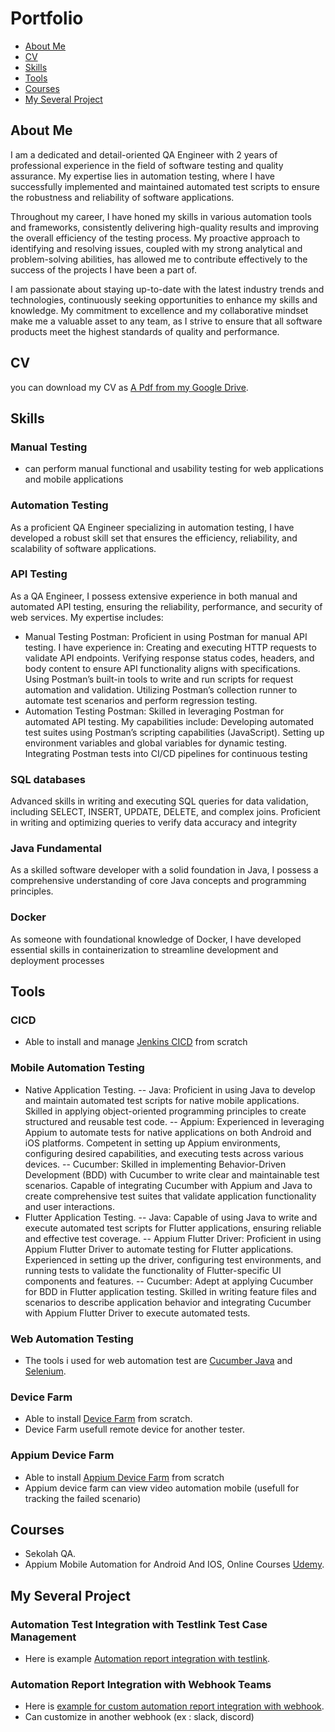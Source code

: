 # Portfolio
- [About Me](#about-me)
- [CV](#cv)
- [Skills](#skills)
- [Tools](#tools)
- [Courses](#courses)
- [My Several Project](#my-several-project)


## About Me
I am a dedicated and detail-oriented QA Engineer with 2 years of professional experience in the field of software testing and quality assurance. My expertise lies in automation testing, where I have successfully implemented and maintained automated test scripts to ensure the robustness and reliability of software applications.

Throughout my career, I have honed my skills in various automation tools and frameworks, consistently delivering high-quality results and improving the overall efficiency of the testing process. My proactive approach to identifying and resolving issues, coupled with my strong analytical and problem-solving abilities, has allowed me to contribute effectively to the success of the projects I have been a part of.

I am passionate about staying up-to-date with the latest industry trends and technologies, continuously seeking opportunities to enhance my skills and knowledge. My commitment to excellence and my collaborative mindset make me a valuable asset to any team, as I strive to ensure that all software products meet the highest standards of quality and performance.


## CV
you can download my CV as [A Pdf from my Google Drive](https://drive.google.com/file/d/1bsaBdY8FswLqX-IjhMdTK_O4LnMipG5Z/view?usp=sharing). <br>


## Skills
### Manual Testing
- can perform manual functional and usability testing for web applications and mobile applications
### Automation Testing
As a proficient QA Engineer specializing in automation testing, I have developed a robust skill set that ensures the efficiency, reliability, and scalability of software applications.

### API Testing
As a QA Engineer, I possess extensive experience in both manual and automated API testing, ensuring the reliability, performance, and security of web services. My expertise includes:

- Manual Testing
Postman: Proficient in using Postman for manual API testing. I have experience in:
Creating and executing HTTP requests to validate API endpoints.
Verifying response status codes, headers, and body content to ensure API functionality aligns with specifications.
Using Postman’s built-in tools to write and run scripts for request automation and validation.
Utilizing Postman’s collection runner to automate test scenarios and perform regression testing.
- Automation Testing
Postman: Skilled in leveraging Postman for automated API testing. My capabilities include:
Developing automated test suites using Postman’s scripting capabilities (JavaScript).
Setting up environment variables and global variables for dynamic testing.
Integrating Postman tests into CI/CD pipelines for continuous testing

### SQL databases
Advanced skills in writing and executing SQL queries for data validation, including SELECT, INSERT, UPDATE, DELETE, and complex joins. Proficient in writing and optimizing queries to verify data accuracy and integrity

### Java Fundamental
As a skilled software developer with a solid foundation in Java, I possess a comprehensive understanding of core Java concepts and programming principles.

### Docker
As someone with foundational knowledge of Docker, I have developed essential skills in containerization to streamline development and deployment processes


## Tools
### CICD 
- Able to install and manage [Jenkins CICD](https://www.jenkins.io/) from scratch
  
### Mobile Automation Testing
- Native Application Testing.
-- Java: Proficient in using Java to develop and maintain automated test scripts for native mobile applications. Skilled in applying object-oriented programming principles to create structured and reusable test code.
-- Appium: Experienced in leveraging Appium to automate tests for native applications on both Android and iOS platforms. Competent in setting up Appium environments, configuring desired capabilities, and executing tests across various devices.
-- Cucumber: Skilled in implementing Behavior-Driven Development (BDD) with Cucumber to write clear and maintainable test scenarios. Capable of integrating Cucumber with Appium and Java to create comprehensive test suites that validate application functionality and user interactions.
- Flutter Application Testing.
-- Java: Capable of using Java to write and execute automated test scripts for Flutter applications, ensuring reliable and effective test coverage.
-- Appium Flutter Driver: Proficient in using Appium Flutter Driver to automate testing for Flutter applications. Experienced in setting up the driver, configuring test environments, and running tests to validate the functionality of Flutter-specific UI components and features.
-- Cucumber: Adept at applying Cucumber for BDD in Flutter application testing. Skilled in writing feature files and scenarios to describe application behavior and integrating Cucumber with Appium Flutter Driver to execute automated tests.

### Web Automation Testing
- The tools i used for web automation test are [Cucumber Java](https://cucumber.io/docs/installation/java/) and [Selenium](https://www.selenium.dev/).

### Device Farm
- Able to install [Device Farm](https://devicefarm.org/) from scratch.
- Device Farm usefull remote device for another tester.

### Appium Device Farm
- Able to install [Appium Device Farm](https://github.com/AppiumTestDistribution/appium-device-farm) from scratch
- Appium device farm can view video automation mobile (usefull for tracking the failed scenario)

## Courses
- Sekolah QA.
- Appium Mobile Automation for Android And IOS, Online Courses [Udemy](https://www.udemy.com/course/the-complete-appium-course-for-ios-and-android/).
## My Several Project
### Automation Test Integration with Testlink Test Case Management
- Here is example [Automation report integration with testlink]().

### Automation Report Integration with Webhook Teams
- Here is [example for custom automation report integration with webhook](https://drive.google.com/file/d/17qnGnvkxlZmgXf_tW73aV4cY-h-bVJxo/view?usp=sharing).
- Can customize in another webhook (ex : slack, discord)

